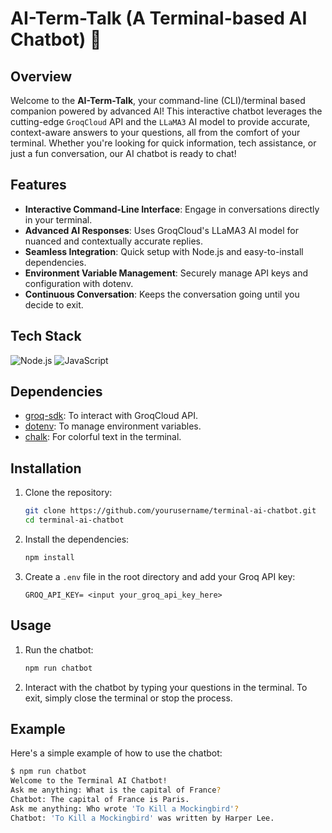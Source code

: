 # AI-Term-Talk (A Terminal-based AI Chatbot) 🤖


## Overview

Welcome to the **AI-Term-Talk**, your command-line (CLI)/terminal based companion powered by advanced AI! This interactive chatbot leverages the cutting-edge `GroqCloud` API and the `LLaMA3` AI model to provide accurate, context-aware answers to your questions, all from the comfort of your terminal. Whether you're looking for quick information, tech assistance, or just a fun conversation, our AI chatbot is ready to chat!

## Features

- **Interactive Command-Line Interface**: Engage in conversations directly in your terminal.
- **Advanced AI Responses**: Uses GroqCloud's LLaMA3 AI model for nuanced and contextually accurate replies.
- **Seamless Integration**: Quick setup with Node.js and easy-to-install dependencies.
- **Environment Variable Management**: Securely manage API keys and configuration with dotenv.
- **Continuous Conversation**: Keeps the conversation going until you decide to exit.

## Tech Stack

![Node.js](https://img.shields.io/badge/Node.js-v14.17.0-green)
![JavaScript](https://img.shields.io/badge/JavaScript-ES6-yellow)

## Dependencies

- [groq-sdk](https://www.npmjs.com/package/groq-sdk): To interact with GroqCloud API.
- [dotenv](https://www.npmjs.com/package/dotenv): To manage environment variables.
- [chalk](https://www.npmjs.com/package/chalk): For colorful text in the terminal.

## Installation

1. Clone the repository:
    ```sh
    git clone https://github.com/yourusername/terminal-ai-chatbot.git
    cd terminal-ai-chatbot
    ```

2. Install the dependencies:
    ```sh
    npm install
    ```

3. Create a `.env` file in the root directory and add your Groq API key:
    ```plaintext
    GROQ_API_KEY= <input your_groq_api_key_here>
    ```

## Usage

1. Run the chatbot:
    ```sh
    npm run chatbot
    ```

2. Interact with the chatbot by typing your questions in the terminal. To exit, simply close the terminal or stop the process.

## Example

Here's a simple example of how to use the chatbot:

```sh
$ npm run chatbot
Welcome to the Terminal AI Chatbot!
Ask me anything: What is the capital of France?
Chatbot: The capital of France is Paris.
Ask me anything: Who wrote 'To Kill a Mockingbird'?
Chatbot: 'To Kill a Mockingbird' was written by Harper Lee.
